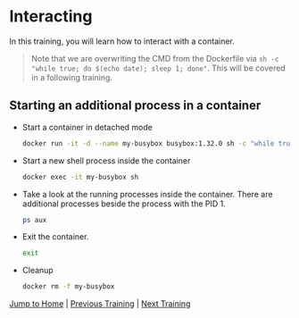 # Interacting

In this training, you will learn how to interact with a container.

>Note that we are overwriting the CMD from the Dockerfile via `sh -c "while true; do $(echo date); sleep 1; done"`. This will be covered in a following training.

## Starting an additional process in a container

* Start a container in detached mode

  ```bash
  docker run -it -d --name my-busybox busybox:1.32.0 sh -c "while true; do $(echo date); sleep 1; done"
  ```

* Start a new shell process inside the container

  ```bash
  docker exec -it my-busybox sh
  ```

* Take a look at the running processes inside the container. There are additional processes beside the process with the PID 1.

  ```bash
  ps aux
  ```

* Exit the container.

  ```bash
  exit
  ```

* Cleanup

  ```bash
  docker rm -f my-busybox
  ```

[Jump to Home](../README.md) | [Previous Training](../03_container-lifecycle/README.md) | [Next Training](../05_layers/README.md)
